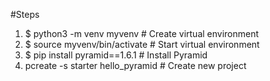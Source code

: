 #Steps

1. $ python3 -m venv myvenv # Create virtual environment
2. $ source myvenv/bin/activate # Start virtual environment
3. $ pip install pyramid==1.6.1 # Install Pyramid
4. pcreate -s starter hello_pyramid # Create new project
